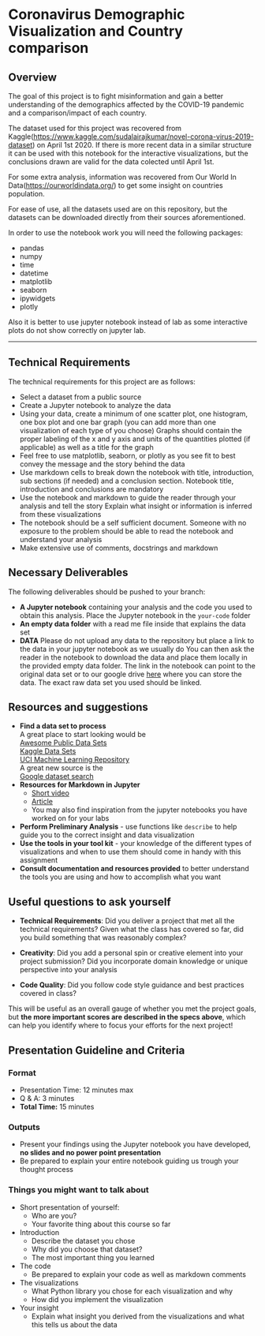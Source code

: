<!-- ![IronHack Logo](https://s3-eu-west-1.amazonaws.com/ih-materials/uploads/upload_d5c5793015fec3be28a63c4fa3dd4d55.png) -->

# Coronavirus Demographic Visualization and Country comparison

## Overview

The goal of this project is to fight misinformation and gain a better understanding of the demographics affected by the COVID-19 pandemic and a comparison/impact of each country.

The dataset used for this project was recovered from Kaggle(https://www.kaggle.com/sudalairajkumar/novel-corona-virus-2019-dataset) on April 1st 2020. If there is more recent data in a similar structure it can be used with this notebook for  the interactive visualizations, but the conclusions drawn are valid for the data colected until April 1st. 

For some extra analysis, information was recovered from Our World In Data(https://ourworldindata.org/) to get some insight on countries population.

For ease of use, all the datasets used are on this repository, but the datasets can be downloaded directly from their sources aforementioned.

In order to use the notebook work you will need the following packages:

- pandas
- numpy
- time
- datetime
- matplotlib
- seaborn
- ipywidgets
- plotly

Also it is better to use jupyter notebook instead of lab as some interactive plots do not show correctly on jupyter lab.

---

## Technical Requirements

The technical requirements for this project are as follows:

 - Select a dataset from a public source
 - Create a Jupyter notebook to analyze the data
 - Using your data, create a minimum of one scatter plot, one histogram, one box plot and one bar graph (you can add more than one visualization of each type of you choose)
 Graphs should contain the proper labeling of the x and y axis and units of the quantities plotted (if applicable) as well as a title for the graph
 - Feel free to use matplotlib, seaborn, or plotly as you see fit to best convey
   the message and the story behind the data
 - Use markdown cells to break down the notebook with title, introduction, sub sections (if needed) and a conclusion section. Notebook title, introduction and
   conclusions are mandatory
 - Use the notebook and markdown to guide the reader through your analysis and tell the story
   Explain what insight or information is inferred from these visualizations
 - The notebook should be a self sufficient document. Someone with no exposure to the problem should be able to read the notebook and understand your analysis 
 - Make extensive use of comments, docstrings and markdown

## Necessary Deliverables

The following deliverables should be pushed to your branch:

- **A Jupyter notebook** containing your analysis and the code you used to obtain this analysis. Place the Jupyter notebook in the `your-code` folder
- **An empty data folder** with a read me file inside that explains the data set
- **DATA** Please do not upload any data to the repository but place a link to the data in your jupyter notebook as we usually do 
  You can then ask the reader in the notebook to download the data and place them locally in the provided empty data folder. The link in the notebook can point to the original data set or to our google drive [here](https://drive.google.com/drive/folders/1D1iseKNOy50mqo31FkuQbID-zfCyijZD?usp=sharing) where you can store the data. The exact raw data set you used should be linked. 


## Resources and suggestions

* **Find a data set to process** <br>
A great place to start looking would be <br>
[Awesome Public Data Sets](https://github.com/awesomedata/awesome-public-datasets)<br> 
[Kaggle Data Sets](https://www.kaggle.com/datasets)<br>
[UCI Machine Learning Repository](https://archive.ics.uci.edu/ml/index.php)<br> 
A great new source is the <br> [Google dataset search](https://toolbox.google.com/datasetsearch)
* **Resources for Markdown in Jupyter** <br>
    * [Short video](https://www.youtube.com/watch?v=jBCB23pQeIA)
    * [Article](https://medium.com/analytics-vidhya/the-jupyter-notebook-formatting-guide-873ab39f765e)
    * You may also find inspiration from the jupyter notebooks you have worked on for your labs
* **Perform Preliminary Analysis** - use functions like `describe` to help guide you to the correct insight and data visualization
* **Use the tools in your tool kit** - your knowledge of the different types of visualizations and when to use them should come in handy with this assignment
* **Consult documentation and resources provided** to better understand the tools you are using and how to accomplish what you want


## Useful questions to ask yourself

* __Technical Requirements__: Did you deliver a project that met all the technical requirements? Given what the class has covered so far, did you build something that was reasonably complex?

* __Creativity__: Did you add a personal spin or creative element into your project submission? Did you incorporate domain knowledge or unique perspective into your analysis

* __Code Quality__: Did you follow code style guidance and best practices covered in class?


This will be useful as an overall gauge of whether you met the project goals, but __the more important scores are described in the specs above__, which can help you identify where to focus your efforts for the next project!

## Presentation Guideline and Criteria

### Format

* Presentation Time: 12 minutes max
* Q & A: 3 minutes
* **Total Time:** 15 minutes

### Outputs

* Present your findings using the Jupyter notebook you have developed, **no slides and no power point presentation**
* Be prepared to explain your entire notebook guiding us trough your thought process

### Things you might want to talk about

* Short presentation of yourself:
	* Who are you?
	* Your favorite thing about this course so far
* Introduction
  * Describe the dataset you chose
  * Why did you choose that dataset?
  * The most important thing you learned
* The code
    * Be prepared to explain your code as well as markdown comments 
* The visualizations
    * What Python library you chose for each visualization and why
    * How did you implement the visualization
* Your insight
    * Explain what insight you derived from the visualizations and what this tells us about the data

